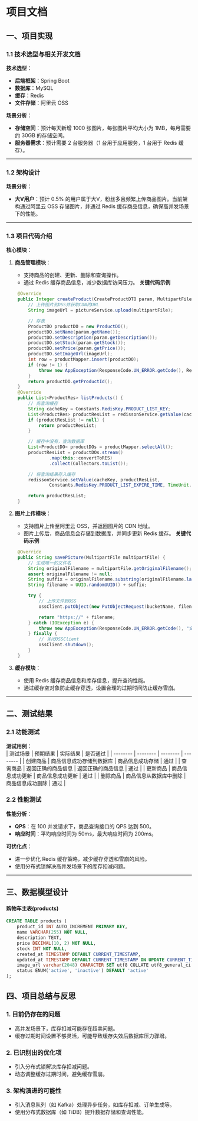 # 项目文档



## 一、项目实现

### 1.1 技术选型与相关开发文档
**技术选型**：
- **后端框架**：Spring Boot
- **数据库**：MySQL
- **缓存**：Redis
- **文件存储**：阿里云 OSS

**场景分析**：
- **存储空间**：预计每天新增 1000 张图片，每张图片平均大小为 1MB，每月需要约 30GB 的存储空间。
- **服务器需求**：预计需要 2 台服务器（1 台用于应用服务，1 台用于 Redis 缓存）。

---

### 1.2 架构设计

**场景分析**：
- **大V用户**：预计 0.5% 的用户属于大V，粉丝多且频繁上传商品图片。当前架构通过阿里云 OSS 存储图片，并通过 Redis 缓存商品信息，确保高并发场景下的性能。

---

### 1.3 项目代码介绍
**核心模块**：
1. **商品管理模块**：
    - 支持商品的创建、更新、删除和查询操作。
    - 通过 Redis 缓存商品信息，减少数据库访问压力。
   **关键代码示例**
   ```java
    @Override
    public Integer createProduct(CreateProductDTO param, MultipartFile multipartFile) {
        // 上传图片到OSS并获取CDN的URL
        String imageUrl = pictureService.upload(multipartFile);

        // 存表
        ProductDO productDO = new ProductDO();
        productDO.setName(param.getName());
        productDO.setDescription(param.getDescription());
        productDO.setStock(param.getStock());
        productDO.setPrice(param.getPrice());
        productDO.setImageUrl(imageUrl);
        int row = productMapper.insert(productDO);
        if (row != 1) {
            throw new AppException(ResponseCode.UN_ERROR.getCode(), ResponseCode.UN_ERROR.getInfo());
        }
        return productDO.getProductId();
    }
    @Override
    public List<ProductRes> listProducts() {
        // 先查询缓存
        String cacheKey = Constants.RedisKey.PRODUCT_LIST_KEY;
        List<ProductRes> productResList = redissonService.getValue(cacheKey);
        if (productResList != null) {
            return productResList;
        }

        // 缓存中没有，查询数据库
        List<ProductDO> productDOs = productMapper.selectAll();
        productResList = productDOs.stream()
                .map(this::convertToRES)
                .collect(Collectors.toList());

        // 将查询结果存入缓存
        redissonService.setValue(cacheKey, productResList,
                Constants.RedisKey.PRODUCT_LIST_EXPIRE_TIME, TimeUnit.SECONDS);

        return productResList;
    }
   ```

2. **图片上传模块**：
    - 支持图片上传至阿里云 OSS，并返回图片的 CDN 地址。
    - 图片上传后，商品信息会存储到数据库，并同步更新 Redis 缓存。
   **关键代码示例**
   ```java
    @Override
    public String savePicture(MultipartFile multipartFile) {
        // 生成唯一的文件名
        String originalFilename = multipartFile.getOriginalFilename();
        assert originalFilename != null;
        String suffix = originalFilename.substring(originalFilename.lastIndexOf("."));
        String filename = UUID.randomUUID() + suffix;

        try {
            // 上传文件到OSS
            ossClient.putObject(new PutObjectRequest(bucketName, filename, multipartFile.getInputStream()));

            return "https://" + filename;
        } catch (IOException e) {
            throw new AppException(ResponseCode.UN_ERROR.getCode(), "文件上传失败");
        } finally {
            // 关闭OSSClient
            ossClient.shutdown();
        }
    }
   ```

3. **缓存模块**：
    - 使用 Redis 缓存商品信息和库存信息，提升查询性能。
    - 通过缓存空对象防止缓存穿透，设置合理的过期时间防止缓存雪崩。

---

## 二、测试结果

### 2.1 功能测试
**测试用例**：  
| 测试场景 | 预期结果 | 实际结果 | 是否通过 |
| -------- | -------- | -------- | -------- |
| 创建商品 | 商品信息成功存储到数据库 | 商品信息成功存储 | 通过 |
| 查询商品 | 返回正确的商品信息 | 返回正确的商品信息 | 通过 |
| 更新商品 | 商品信息成功更新 | 商品信息成功更新 | 通过 |
| 删除商品 | 商品信息从数据库中删除 | 商品信息成功删除 | 通过 |

### 2.2 性能测试
**性能分析**：
- **QPS**：在 100 并发请求下，商品查询接口的 QPS 达到 500。
- **响应时间**：平均响应时间为 50ms，最大响应时间为 200ms。

**可优化点**：
- 进一步优化 Redis 缓存策略，减少缓存穿透和雪崩的风险。
- 使用分布式锁解决高并发场景下的库存扣减问题。

---

## 三、数据模型设计
#### 购物车主表(products)
```sql
CREATE TABLE products (
    product_id INT AUTO_INCREMENT PRIMARY KEY,
    name VARCHAR(255) NOT NULL,
    description TEXT,
    price DECIMAL(10, 2) NOT NULL,
    stock INT NOT NULL,
    created_at TIMESTAMP DEFAULT CURRENT_TIMESTAMP,
    updated_at TIMESTAMP DEFAULT CURRENT_TIMESTAMP ON UPDATE CURRENT_TIMESTAMP,
    image_url varchar(2048) CHARACTER SET utf8 COLLATE utf8_general_ci DEFAULT NULL COMMENT '商品展示图'
    status ENUM('active', 'inactive') DEFAULT 'active'
);
```



## 四、项目总结与反思

### 1. 目前仍存在的问题
- 高并发场景下，库存扣减可能存在超卖问题。
- 缓存过期时间设置不够灵活，可能导致缓存失效后数据库压力骤增。

### 2. 已识别出的优化项
- 引入分布式锁解决库存扣减问题。
- 动态调整缓存过期时间，避免缓存雪崩。

### 3. 架构演进的可能性
- 引入消息队列（如 Kafka）处理异步任务，如库存扣减、订单生成等。
- 使用分布式数据库（如 TiDB）提升数据存储和查询性能。


